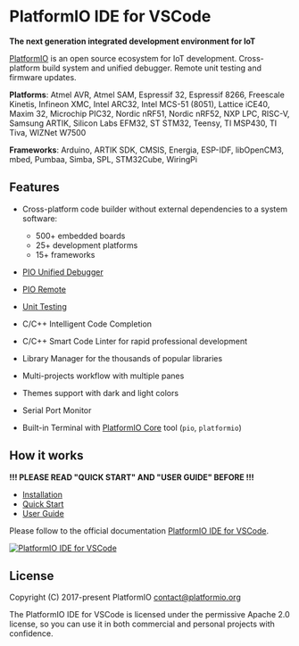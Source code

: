 # PlatformIO IDE for VSCode

**The next generation integrated development environment for IoT**

[PlatformIO](https://platformio.org) is an open source ecosystem for IoT development.
Cross-platform build system and unified debugger. Remote unit testing and firmware updates.

**Platforms**: Atmel AVR, Atmel SAM, Espressif 32, Espressif 8266, Freescale Kinetis, Infineon XMC, Intel ARC32, Intel MCS-51 (8051), Lattice iCE40, Maxim 32, Microchip PIC32, Nordic nRF51, Nordic nRF52, NXP LPC, RISC-V, Samsung ARTIK, Silicon Labs EFM32, ST STM32, Teensy, TI MSP430, TI Tiva, WIZNet W7500

**Frameworks**: Arduino, ARTIK SDK, CMSIS, Energia, ESP-IDF, libOpenCM3, mbed, Pumbaa, Simba, SPL, STM32Cube, WiringPi

## Features

* Cross-platform code builder without external dependencies to a system software:

    - 500+ embedded boards
    - 25+ development platforms
    - 15+ frameworks

* [PIO Unified Debugger](http://docs.platformio.org/page/plus/debugging.html)
* [PIO Remote](http://docs.platformio.org/page/plus/pio-remote.html)
* [Unit Testing](http://docs.platformio.org/page/plus/unit-testing.html)
* C/C++ Intelligent Code Completion
* C/C++ Smart Code Linter for rapid professional development
* Library Manager for the thousands of popular libraries
* Multi-projects workflow with multiple panes
* Themes support with dark and light colors
* Serial Port Monitor
* Built-in Terminal with [PlatformIO Core](http://docs.platformio.org/page/core.html) tool (``pio``, ``platformio``)

## How it works

**!!! PLEASE READ "QUICK START" AND "USER GUIDE" BEFORE !!!**

* [Installation](http://docs.platformio.org/page/ide/vscode.html)
* [Quick Start](http://docs.platformio.org/page/ide/vscode.html#quick-start)
* [User Guide](http://docs.platformio.org/page/ide/vscode.html#user-guide)

Please follow to the official documentation [PlatformIO IDE for VSCode](http://docs.platformio.org/page/ide/vscode.html).

[![PlatformIO IDE for VSCode](https://raw.githubusercontent.com/platformio/platformio-docs/develop/_static/ide/vscode/platformio-ide-vscode.png)](http://docs.platformio.org/page/ide/vscode.html)

## License

Copyright (C) 2017-present PlatformIO <contact@platformio.org>

The PlatformIO IDE for VSCode is licensed under the permissive Apache 2.0 license,
so you can use it in both commercial and personal projects with confidence.

